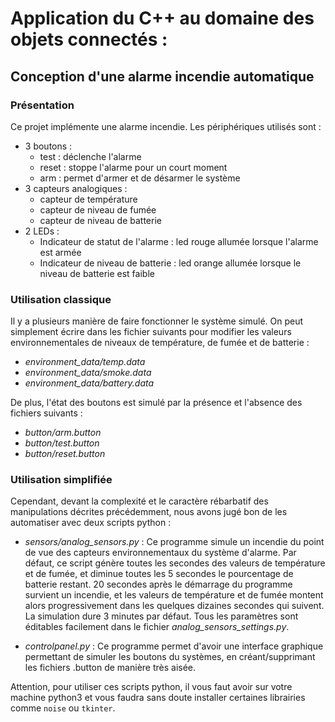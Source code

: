 # Application du C++ au domaine des objets connectés :
## Conception d'une alarme incendie automatique 

### Présentation
Ce projet implémente une alarme incendie.
Les périphériques utilisés sont : 
- 3 boutons : 
    - test : déclenche l'alarme 
    - reset : stoppe l'alarme pour un court moment 
    - arm : permet d'armer et de désarmer le système
- 3 capteurs analogiques : 
    - capteur de température
    - capteur de niveau de fumée
    - capteur de niveau de batterie
- 2 LEDs : 
    - Indicateur de statut de l'alarme : led rouge allumée lorsque l'alarme est armée
    - Indicateur de niveau de batterie : led orange allumée lorsque le niveau de batterie est faible

### Utilisation classique
Il y a plusieurs manière de faire fonctionner le système simulé. On peut simplement écrire dans les fichier suivants pour modifier les valeurs environnementales de niveaux de température, de fumée et de batterie : 
- _environment_data/temp.data_
- _environment_data/smoke.data_
- _environment_data/battery.data_

De plus, l'état des boutons est simulé par la présence et l'absence des fichiers suivants : 
- _button/arm.button_
- _button/test.button_
- _button/reset.button_

### Utilisation simplifiée
Cependant, devant la complexité et le caractère rébarbatif des manipulations décrites précédemment, nous avons jugé bon de les automatiser avec deux scripts python : 
- _sensors/analog_sensors.py_ : 
Ce programme simule un incendie du point de vue des capteurs environnementaux du système d'alarme. Par défaut, ce script génère toutes les secondes des valeurs de température et de fumée, et diminue toutes les 5 secondes le pourcentage de batterie restant. 20 secondes après le démarrage du programme survient un incendie, et les valeurs de température et de fumée montent alors progressivement dans les quelques dizaines secondes qui suivent. La simulation dure 3 minutes par défaut. Tous les paramètres sont éditables facilement dans le fichier _analog_sensors_settings.py_.

- _controlpanel<span></span>.py_ : Ce programme permet d'avoir une interface graphique permettant de simuler les boutons du systèmes, en créant/supprimant les fichiers .button de manière très aisée.

Attention, pour utiliser ces scripts python, il vous faut avoir sur votre machine python3 et vous faudra sans doute installer certaines librairies comme `noise` ou `tkinter`.